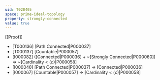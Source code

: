 ```yaml
---
uid: T020405
space: prime-ideal-topology
property: strongly-connected
value: true
---
```

[[Proof]]

* [T000136] [Path Connected|P000037]
* [T000137] [Countable|P000057]
* [I000082] ([Connected|P000036] + ~[Strongly Connected|P000060]) => ~[Cardinality < $\mathfrak(c)$|P000058]
* [I000040] [Path Connected|P000037] => [Connected|P000036]
* [I000067] [Countable|P000057] => [Cardinality < $\mathfrak(c)$|P000058]

